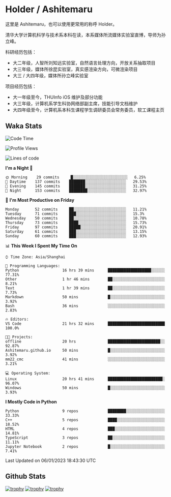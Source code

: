 # Holder / Ashitemaru

这里是 Ashitemaru，也可以使用更常用的称呼 Holder。

清华大学计算机科学与技术系本科在读，本系媒体所流媒体实验室直博，导师为孙立峰。

科研经历包括：

- 大二年级，人智所刘知远实验室，自然语言处理方向，开放关系抽取项目
- 大三年级，媒体所徐昆实验室，真实感渲染方向，可微渲染项目
- 大三 / 大四年级，媒体所孙立峰实验室

项目经历包括：

- 大一年级至今，THUInfo iOS 维护及部分功能
- 大三年级，计算机系学生科协网络部副主席，技能引导文档维护
- 大四年级至今，计算机系本科生课程学生调研委员会常务委员，软工课程主页

## Waka Stats

<!--START_SECTION:waka-->
![Code Time](http://img.shields.io/badge/Code%20Time-394%20hrs%2052%20mins-blue)

![Profile Views](http://img.shields.io/badge/Profile%20Views-0-blue)

![Lines of code](https://img.shields.io/badge/From%20Hello%20World%20I%27ve%20Written-329%20Thousand%20lines%20of%20code-blue)

**I'm a Night 🦉** 

```text
🌞 Morning    29 commits     █░░░░░░░░░░░░░░░░░░░░░░░░   6.25% 
🌆 Daytime    137 commits    ███████░░░░░░░░░░░░░░░░░░   29.53% 
🌃 Evening    145 commits    ███████░░░░░░░░░░░░░░░░░░   31.25% 
🌙 Night      153 commits    ████████░░░░░░░░░░░░░░░░░   32.97%

```
📅 **I'm Most Productive on Friday** 

```text
Monday       52 commits     ██░░░░░░░░░░░░░░░░░░░░░░░   11.21% 
Tuesday      71 commits     ███░░░░░░░░░░░░░░░░░░░░░░   15.3% 
Wednesday    50 commits     ██░░░░░░░░░░░░░░░░░░░░░░░   10.78% 
Thursday     73 commits     ████░░░░░░░░░░░░░░░░░░░░░   15.73% 
Friday       97 commits     █████░░░░░░░░░░░░░░░░░░░░   20.91% 
Saturday     61 commits     ███░░░░░░░░░░░░░░░░░░░░░░   13.15% 
Sunday       60 commits     ███░░░░░░░░░░░░░░░░░░░░░░   12.93%

```


📊 **This Week I Spent My Time On** 

```text
⌚︎ Time Zone: Asia/Shanghai

💬 Programming Languages: 
Python                   16 hrs 39 mins      ███████████████████░░░░░░   77.31% 
Other                    1 hr 46 mins        ██░░░░░░░░░░░░░░░░░░░░░░░   8.21% 
Text                     1 hr 39 mins        ██░░░░░░░░░░░░░░░░░░░░░░░   7.73% 
Markdown                 50 mins             █░░░░░░░░░░░░░░░░░░░░░░░░   3.92% 
Bash                     36 mins             ░░░░░░░░░░░░░░░░░░░░░░░░░   2.83%

🔥 Editors: 
VS Code                  21 hrs 32 mins      █████████████████████████   100.0%

🐱‍💻 Projects: 
offline                  20 hrs              ███████████████████████░░   92.87% 
Ashitemaru.github.io     50 mins             █░░░░░░░░░░░░░░░░░░░░░░░░   3.92% 
mm22_cmc                 41 mins             ░░░░░░░░░░░░░░░░░░░░░░░░░   3.21%

💻 Operating System: 
Linux                    20 hrs 41 mins      ████████████████████████░   96.07% 
Windows                  50 mins             █░░░░░░░░░░░░░░░░░░░░░░░░   3.93%

```

**I Mostly Code in Python** 

```text
Python                   9 repos             ████████░░░░░░░░░░░░░░░░░   33.33% 
C++                      5 repos             ████░░░░░░░░░░░░░░░░░░░░░   18.52% 
HTML                     4 repos             ███░░░░░░░░░░░░░░░░░░░░░░   14.81% 
TypeScript               3 repos             ██░░░░░░░░░░░░░░░░░░░░░░░   11.11% 
Jupyter Notebook         2 repos             █░░░░░░░░░░░░░░░░░░░░░░░░   7.41%

```



 Last Updated on 06/01/2023 18:43:30 UTC
<!--END_SECTION:waka-->

## Github Stats

[![trophy](https://github-profile-trophy.vercel.app/?username=Ashitemaru&column=7)](https://github.com/Ashitemaru)
[![trophy](https://github-readme-stats.vercel.app/api?username=Ashitemaru&show_icons=true&include_all_commits=true)](https://github.com/Ashitemaru)
[![trophy](https://github-readme-stats.vercel.app/api/top-langs/?username=Ashitemaru&layout=compact)](https://github.com/Ashitemaru)

<!--
**Ashitemaru/Ashitemaru** is a ✨ _special_ ✨ repository because its `README.md` (this file) appears on your GitHub profile.

Here are some ideas to get you started:

- 🔭 I’m currently working on ...
- 🌱 I’m currently learning ...
- 👯 I’m looking to collaborate on ...
- 🤔 I’m looking for help with ...
- 💬 Ask me about ...
- 📫 How to reach me: ...
- 😄 Pronouns: ...
- ⚡ Fun fact: ...
-->
